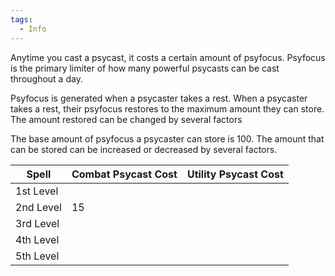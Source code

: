 ```yaml
---
tags:
  - Info
---
```

Anytime you cast a psycast, it costs a certain amount of psyfocus. Psyfocus is the primary limiter of how many powerful psycasts can be cast throughout a day.

Psyfocus is generated when a psycaster takes a rest. When a psycaster takes a rest, their psyfocus restores to the maximum amount they can store. The amount restored can be changed by several factors

The base amount of psyfocus a psycaster can store is 100. The amount that can be stored can be increased or decreased by several factors.

| Spell     | Combat Psycast Cost | Utility Psycast Cost |
| --------- | ------------------- | -------------------- |
| 1st Level |                     |                      |
| 2nd Level | 15                  |                      |
| 3rd Level |                     |                      |
| 4th Level |                     |                      |
| 5th Level |                     |                      |




